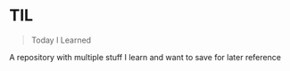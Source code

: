 # TIL

> Today I Learned

A repository with multiple stuff I learn and want to save for later reference
